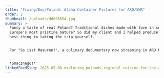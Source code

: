 ```yaml
---
title: "Fixing/Doc/Poland: Alpha Container Pictures for ARD/SWR"
order: 2
thumbnail: /uploads/ddd05654.jpg
summary: >-
  Fancy a taste of real Poland? Traditional dishes made with love in some of
  Europe's most pristine nature? So did my client and I helped produce the next
  best thing to taking the trip yourself.


  For "So isst Masuren!", a culinary documentary now streaming in ARD Mediathek, I researched themes, locations, characters and the dishes themselves, and then accompanied the team over the four shoot days, translating and liaising with the characters.


  *Smacznego!*
linkedFeedSlug: 2025-05-08-exploring-polands-regional-cuisine-for-the-ard
---
```

